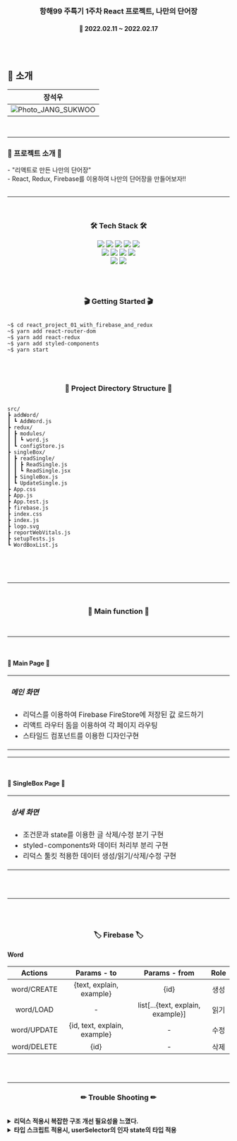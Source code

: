 <h3 align="center"><b>항해99 주특기 1주차 React 프로젝트, 나만의 단어장</b></h3>

<h4 align="center">📆 2022.02.11 ~ 2022.02.17</h4>
<br>
<br>

## 📌 소개

|장석우|
|:----:|
|![Photo_JANG_SUKWOO](https://user-images.githubusercontent.com/55970155/154599100-0bf2e188-84ec-4f11-ab23-e061b533964a.jpg) |

<br>

---

<h3><b>🎫 프로젝트 소개 🎫</b></h3>
- "리액트로 만든 나만의 단어장" <br>
- React, Redux, Firebase를 이용하여 나만의 단어장을 만들어보자!!
<br><br> 

---

<br>
<h3 align="center"><b>🛠 Tech Stack 🛠</b></h3>
<p align="center">
<img src="https://img.shields.io/badge/javascript-F7DF1E?style=for-the-badge&logo=javascript&logoColor=black">
<img src="https://img.shields.io/badge/html-E34F26?style=for-the-badge&logo=html5&logoColor=white">
<img src="https://img.shields.io/badge/css-1572B6?style=for-the-badge&logo=css3&logoColor=white">
<img src="https://img.shields.io/badge/github-181717?style=for-the-badge&logo=github&logoColor=white">
<img src="https://img.shields.io/badge/aws-232F3E?style=for-the-badge&logo=firebase&logoColor=white">
</br>
<img src="https://img.shields.io/badge/react-375BD2?style=for-the-badge&logo=react&logoColor=white">
<img src="https://img.shields.io/badge/redux-3CBDB1?style=for-the-badge&logo=redux&logoColor=white">
<img src="https://img.shields.io/badge/firebase-FFCC33?style=for-the-badge&logo=firebase&logoColor=white">
<img src="https://img.shields.io/badge/typescript-945DD6?style=for-the-badge&logo=typescript&logoColor=white">
</br>
<img src="https://img.shields.io/badge/reactrouterdom-375BD2?style=for-the-badge&logo=reactrouterdom&logoColor=white">
<img src="https://img.shields.io/badge/styledcomponents-181717?style=for-the-badge&logo=styledcomponents&logoColor=white">


<br><br>
<h3 align="center"><b>🎬 Getting Started 🎬</b></h3>
<pre>
<code>
~$ cd react_project_01_with_firebase_and_redux
~$ yarn add react-router-dom
~$ yarn add react-redux
~$ yarn add styled-components
~$ yarn start
</code>
</pre>

<br>
<h3 align="center"><b>📂 Project Directory Structure 📁</b></h3>
<pre>
<code>
src/
┣ addWord/
┃ ┗ AddWord.js
┣ redux/
┃ ┣ modules/
┃ ┃ ┗ word.js
┃ ┗ configStore.js
┣ singleBox/
┃ ┣ readSingle/
┃ ┃ ┣ ReadSingle.js
┃ ┃ ┗ ReadSingle.jsx
┃ ┣ SingleBox.js
┃ ┗ UpdateSingle.js
┣ App.css
┣ App.js
┣ App.test.js
┣ firebase.js
┣ index.css
┣ index.js
┣ logo.svg
┣ reportWebVitals.js
┣ setupTests.js
┗ WordBoxList.js
</code>
</pre>
<br>
<br>


---


<br>
<h3 align="center"><b>📢 Main function 📢</b></h3>
<br>


---


<br>
<h4><b>📰 Main Page 📰</b></h4>

<table width="100%">
    <tr>
        <td width="50%">
            <h5>메인 화면</h5>
            <ul>
                <li>리덕스를 이용하여 Firebase FireStore에 저장된 값 로드하기</li>
                <li>리액트 라우터 돔을 이용하여 각 페이지 라우팅</li>
                <li>스타일드 컴포넌트를 이용한 디자인구현</li>
            </ul>
        </td>
    </tr>
</table>


---

<br>
<h4><b>📰 SingleBox Page 📰</b></h4>

<table width="100%">
    <tr>
        <td width="50%">
            <h5>상세 화면</h5>
            <ul>
                <li>조건문과 state를 이용한 글 삭제/수정 분기 구현</li>
                <li>styled-components와 데이터 처리부 분리 구현</li>
                <li>리덕스 툴킷 적용한 데이터 생성/읽기/삭제/수정 구현</li>
            </ul>
        </td>
    </tr>
</table>

<br><br>

---

<br><br>

<h3 align="center"><b>🏷 Firebase  🏷</b></h3>

#### Word

|Actions|Params - to|Params - from|Role|
|:--:|:--:|:--:|:--:|
|word/CREATE| {text, explain, example} |{id}|생성|
|word/LOAD| - | list[...{text, explain, example}] |읽기|
|word/UPDATE|{id, text, explain, example}| - |수정|
|word/DELETE|{id}| - |삭제|


<br><br>


---


<h3 align="center"><b>✏ Trouble Shooting ✏</b></h3>
<br>
<details>
    <summary>
        <b>리덕스 적용시 복잡한 구조 개선 필요성을 느꼈다.</b>
    </summary>
    <br>해결 : 리덕스 툴킷을 적용하여 Action Creator를 생략하고 Reducer에 통합적용으로 해결
</details>
<details>
    <summary>
        <b>타입 스크립트 적용시, userSelector의 인자 state의 타입 적용</b>
    </summary>
    <br>해결 : combineReducers를 이용하여 rootReducer를 생성 후, 타입을 export하여 해결
</details>

